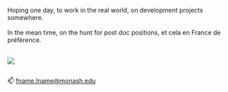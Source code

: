 Hoping one day, to work in the real world, on development projects somewhere. 
<br>
<br>
In the mean time, on the hunt for post doc positions, et cela en France de préférence.
<br>
<br>
<style>
img {
    max-width: 100%;
    max-height: 100%;
}

.landscape {
    height: 30px;
    width: 80px;
}

</style>

<div class="landscape">
    <img src="http://i.stack.imgur.com/xkF9Q.jpg">
</div>

📫 fname.lname@monash.edu
